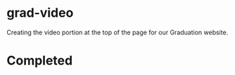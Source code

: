 # grad-video
Creating the video portion at the top of the page for our Graduation website.
# Completed
